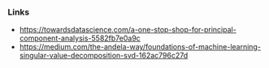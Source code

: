 ### Links  

* https://towardsdatascience.com/a-one-stop-shop-for-principal-component-analysis-5582fb7e0a9c  
* https://medium.com/the-andela-way/foundations-of-machine-learning-singular-value-decomposition-svd-162ac796c27d  
